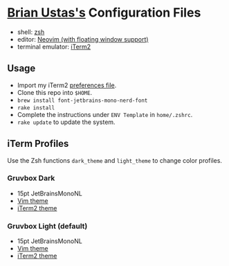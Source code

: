 # [Brian Ustas's](http://brianustas.com) Configuration Files

- shell: [zsh](http://www.zsh.org/)
- editor: [Neovim (with floating window support)](https://github.com/neovim/neovim/releases/tag/nightly)
- terminal emulator: [iTerm2](http://www.iterm2.com/)

## Usage

- Import my iTerm2 [preferences file](https://github.com/ustasb/dotfiles/blob/master/iterm2/com.googlecode.iterm2.plist).
- Clone this repo into `$HOME`.
- `brew install font-jetbrains-mono-nerd-font`
- `rake install`
- Complete the instructions under `ENV Template` in `home/.zshrc`.
- `rake update` to update the system.

## iTerm Profiles

Use the Zsh functions `dark_theme` and `light_theme` to change color profiles.

### Gruvbox Dark

- 15pt JetBrainsMonoNL
- [Vim theme](https://github.com/ustasb/gruvbox)
- [iTerm2 theme](https://github.com/ustasb/dotfiles/blob/master/iterm2/colors/bu_gruvbox_dark.itermcolors)

### Gruvbox Light (default)

- 15pt JetBrainsMonoNL
- [Vim theme](https://github.com/ustasb/gruvbox)
- [iTerm2 theme](https://github.com/ustasb/dotfiles/blob/master/iterm2/colors/bu_gruvbox_light_inverted_bright.itermcolors)
